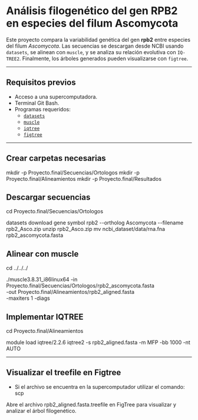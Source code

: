 # Análisis filogenético del gen RPB2 en especies del filum Ascomycota

Este proyecto compara la variabilidad genética del gen **rpb2** entre especies del filum *Ascomycota*. 
Las secuencias se descargan desde NCBI usando `datasets`, se alinean con `muscle`, y se analiza su relación evolutiva con `IQ-TREE2`.
Finalmente, los árboles generados pueden visualizarse con `figtree`.

---

## Requisitos previos

- Acceso a una supercomputadora.
- Terminal Git Bash.
- Programas requeridos:
  - [`datasets`](https://www.ncbi.nlm.nih.gov/datasets/)
  - [`muscle`](https://www.drive5.com/muscle/)
  - [`iqtree`](http://www.iqtree.org/)
  - [`figtree`](http://tree.bio.ed.ac.uk/software/figtree/)

---

## Crear carpetas necesarias


mkdir -p Proyecto.final/Secuencias/Ortologos
mkdir -p Proyecto.final/Alineamientos
mkdir -p Proyecto.final/Resultados

## Descargar secuencias

cd Proyecto.final/Secuencias/Ortologos

datasets download gene symbol rpb2 --ortholog Ascomycota --filename rpb2_Asco.zip
unzip rpb2_Asco.zip
mv ncbi_dataset/data/rna.fna rpb2_ascomycota.fasta

## Alinear con muscle

cd ../../../

./muscle3.8.31_i86linux64 -in Proyecto.final/Secuencias/Ortologos/rpb2_ascomycota.fasta \
-out Proyecto.final/Alineamientos/rpb2_aligned.fasta \
-maxiters 1 -diags

## Implementar IQTREE

cd Proyecto.final/Alineamientos

module load iqtree/2.2.6
iqtree2 -s rpb2_aligned.fasta -m MFP -bb 1000 -nt AUTO

---

## Visualizar el treefile en Figtree

- Si el archivo se encuentra en la supercomputador utilizar el comando: scp

Abre el archivo rpb2_aligned.fasta.treefile en FigTree para visualizar y analizar el árbol filogenético.


